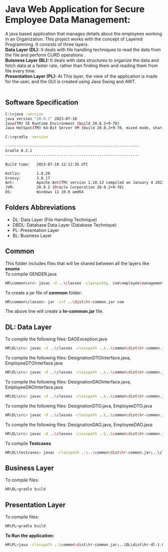 # Java Web Application for Secure Employee Data Management:
A java based application that manages details about the employees working in an Organization.
This project works with the concept of Layered Programming. It consists of three layers.<br>
<b>Data Layer (DL):</b> 
It deals with file handling techniques to read the data from the file and perform CURD operations .<br>
<b>Buisness Layer (BL):</b> 
It deals with data structures to organize the data and fetch data at a faster rate, rather than finding them and reading them from file every time.<br>
<b>Presentation Layer (PL):</b>
At This layer, the view of the application is made for the user, and the GUI is created using Java Swing and AWT.
<br><br>
## Software Specification
```bash
C:\>java -version
java version "20.0.2" 2023-07-18
Java(TM) SE Runtime Environment (build 20.0.2+9-78)
Java HotSpot(TM) 64-Bit Server VM (build 20.0.2+9-78, mixed mode, sharing)

C:\>gradle -version

------------------------------------------------------------
Gradle 8.2.1
------------------------------------------------------------

Build time:   2023-07-10 12:12:35 UTC

Kotlin:       1.8.20
Groovy:       3.0.17
Ant:          Apache Ant(TM) version 1.10.13 compiled on January 4 2023
JVM:          20.0.2 (Oracle Corporation 20.0.2+9-78)
OS:           Windows 11 10.0 amd64

```


## Folders Abbreviations
<ul>
  <li>DL: Data Layer (File Handling Technique)</li>
  <li>DBDL: Database Data Layer (Database Technique)</li>
  <li>PL: Presentation Layer</li>
  <li>BL: Business Layer </li>
</ul>

## Common
This folder includes files that will be shared between all the layers like **enums** <br>
To compile GENDER.java <br>
```bash
HR\common\src> javac -d ..\classes -classpath;. com\employee\management\enums\*.java
```
To create a jar file of **common** folder: <br>
```bash
HR\common\classes> jar -cvf ..\dist\hr-common.jar com
```
The above line will create a **hr-common.jar** file.


## DL: Data Layer
To compile the following files: DAOException.java <br>
```bash
HR\DL\src> javac -d ..\classes -classpath ..\..\common\dist\hr-common.jar;. com\employee\management\hr\dl\exceptions\*.java
```
To compile the following files: DesignationDTOInterface.java, EmployeeDTOInterface.java <br>
```bash
HR\DL\src> javac -d ..\classes -classpath ..\..\common\dist\hr-common.jar;. com\employee\management\hr\dl\interfaces\dto\*.java
```
To compile the following files: DesignationDAOInterface.java, EmployeeDAOInterface.java <br>
```bash
HR\DL\src> javac -d ..\classes -classpath ..\..\common\dist\hr-common.jar;. com\employee\management\hr\dl\interfaces\dto\*.java
```
To compile the following files: DesignationDTO.java, EmployeeDTO.java <br>
```bash
HR\DL\src> javac -d ..\classes -classpath ..\..\common\dist\hr-common.jar;. com\employee\management\hr\dl\dto\*.java
```
To compile the following files: DesignationDAO.java, EmployeeDAO.java <br>
```bash
HR\DL\src> javac -d ..\classes -classpath ..\..\common\dist\hr-common.jar;. com\employee\management\hr\dl\dao\*.java
```
To compile **Testcases** <br>
```bash
HR\DL\testcases> javac -classpath ..\..\common\dist\hr-common.jar;..\classes;. *.java
```

## Business Layer
To compile files:
```bash
HR\BL>gradle build
```

## Presentation Layer
To compile files:
```bash
HR\PL>gradle build
```
**To Run the application:**
```bash
HR\PL>java -classpath ..\common\dist\hr-common.jar;..\DL\dist\hr-dl-1.0.jar;..\BL\build\libs\BL.jar;build\libs\PL.jar;. com.employee.management.hr.pl.Main
```
